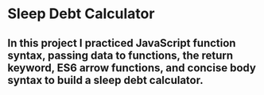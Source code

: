 # Sleep Debt Calculator

## In this project I practiced JavaScript function syntax, passing data to functions, the return keyword, ES6 arrow functions, and concise body syntax to build a sleep debt calculator.
